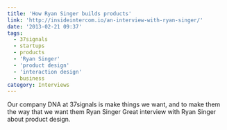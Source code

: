 ```yaml
---
title: 'How Ryan Singer builds products'
link: 'http://insideintercom.io/an-interview-with-ryan-singer/'
date: '2013-02-21 09:37'
tags:
  - 37signals
  - startups
  - products
  - 'Ryan Singer'
  - 'product design'
  - 'interaction design'
  - business
category: Interviews
---
```


>  Our company DNA at 37signals is make things we want, and to make them the way that we want them Ryan Singer
Great interview with Ryan Singer about product design.
